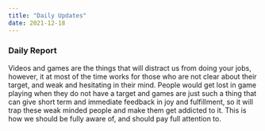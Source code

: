 ```yaml
---
title: "Daily Updates"
date: 2021-12-18
---
```




### Daily Report

Videos and games are the things that will distract us from doing your jobs, however, it at most of the time works for those who are not clear about their target, and weak and hesitating in their mind. People would get lost in game playing when they do not have a target and games are just such a thing that can give short term and immediate feedback in joy and fulfillment, so it will trap these weak minded people and make them get addicted to it. This is how we should be fully aware of, and should pay full attention to.
